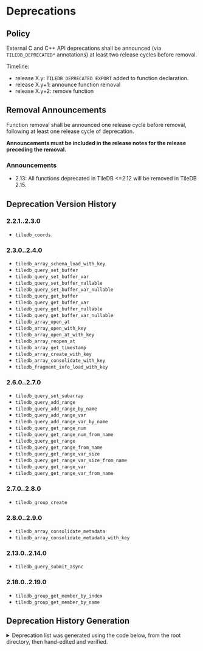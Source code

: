 # Deprecations

## Policy

External C and C++ API deprecations shall be announced (via `TILEDB_DEPRECATED*` annotations) at least two release cycles before removal.

Timeline:
- release X.y: `TILEDB_DEPRECATED_EXPORT` added to function declaration.
- release X.y+1: announce function removal
- release X.y+2: remove function

## Removal Announcements

Function removal shall be announced one release cycle before removal, following at least one release cycle of deprecation.

**Announcements must be included in the release notes for the release preceding the removal.**

### Announcements

- 2.13: All functions deprecated in TileDB <=2.12 will be removed in TileDB 2.15.

## Deprecation Version History

### 2.2.1..2.3.0

- `tiledb_coords`

### 2.3.0..2.4.0

- `tiledb_array_schema_load_with_key`
- `tiledb_query_set_buffer`
- `tiledb_query_set_buffer_var`
- `tiledb_query_set_buffer_nullable`
- `tiledb_query_set_buffer_var_nullable`
- `tiledb_query_get_buffer`
- `tiledb_query_get_buffer_var`
- `tiledb_query_get_buffer_nullable`
- `tiledb_query_get_buffer_var_nullable`
- `tiledb_array_open_at`
- `tiledb_array_open_with_key`
- `tiledb_array_open_at_with_key`
- `tiledb_array_reopen_at`
- `tiledb_array_get_timestamp`
- `tiledb_array_create_with_key`
- `tiledb_array_consolidate_with_key`
- `tiledb_fragment_info_load_with_key`

### 2.6.0..2.7.0

- `tiledb_query_set_subarray`
- `tiledb_query_add_range`
- `tiledb_query_add_range_by_name`
- `tiledb_query_add_range_var`
- `tiledb_query_add_range_var_by_name`
- `tiledb_query_get_range_num`
- `tiledb_query_get_range_num_from_name`
- `tiledb_query_get_range`
- `tiledb_query_get_range_from_name`
- `tiledb_query_get_range_var_size`
- `tiledb_query_get_range_var_size_from_name`
- `tiledb_query_get_range_var`
- `tiledb_query_get_range_var_from_name`

### 2.7.0..2.8.0

- `tiledb_group_create`

### 2.8.0..2.9.0

- `tiledb_array_consolidate_metadata`
- `tiledb_array_consolidate_metadata_with_key`

### 2.13.0..2.14.0

- `tiledb_query_submit_async`

### 2.18.0..2.19.0

- `tiledb_group_get_member_by_index`
- `tiledb_group_get_member_by_name`

## Deprecation History Generation

<details>

<summary>Deprecation list was generated using the code below, from the root directory, then hand-edited and verified.</summary>

```julia
import Base.+
+(a::VersionNumber, b::VersionNumber) = VersionNumber(a.major + b.major, a.minor + b.minor, a.patch + b.patch)

versions = [
  v"2.2.1",
  v"2.3.0",
  v"2.4.0",
  v"2.5.0",
  v"2.6.0",
  v"2.7.0",
  v"2.8.0",
  v"2.9.0",
  v"2.10.0",
  v"2.11.0",
  v"2.12.0"
]

data = Dict()

for i in 1:length(versions)-1
  v = versions[i]
  v_next = versions[i+1]
  range = "$v..$v_next"

  data[range] = read(pipeline(`git diff $v..$v_next tiledb/sm/c_api/tiledb.h`, Cmd(`grep -A2 DEPRECATE`, ignorestatus=true)), String)
end

print(data)

open("deprecations.md", "w") do f
  for i in 1:length(versions)-1
    v = versions[i]
    v_next = versions[i+1]
    range = "$v..$v_next"

    println(f, "## $range\n")
    write(f, unescape_string(string(data[range])))
  end
end
```

</details>
